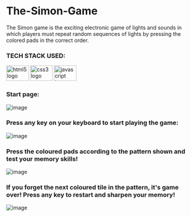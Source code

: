 # The-Simon-Game
The Simon game is the exciting electronic game of lights and sounds in which players must repeat random sequences of lights by pressing the colored pads in the correct order.

### TECH STACK USED: 
<div>
  <img src="https://cdn.jsdelivr.net/gh/devicons/devicon/icons/html5/html5-original.svg" height="41" width="60" alt="html5 logo"  />
  <img src="https://cdn.jsdelivr.net/gh/devicons/devicon/icons/css3/css3-original.svg" height="41" width="60" alt="css3 logo"  />
  <img src="https://cdn.jsdelivr.net/gh/devicons/devicon/icons/javascript/javascript-original.svg" height="41" width="60" alt="javascript logo"  />
</div>

### Start page:
![image](https://github.com/pree251/The-Simon-Game/assets/68124103/0ddb2ebf-9a76-44e2-84a2-6029451f8ca6)

### Press any key on your keyboard to start playing the game:
![image](https://github.com/pree251/The-Simon-Game/assets/68124103/2c953d1e-71c6-4455-a175-d5fd55a07cec)

### Press the coloured pads according to the pattern shown and test your memory skills!
![image](https://github.com/pree251/The-Simon-Game/assets/68124103/3bf61e4a-0e6d-453d-9edc-41e58b55456c)

### If you forget the next coloured tile in the pattern, it's game over! Press any key to restart and sharpen your memory!
![image](https://github.com/pree251/The-Simon-Game/assets/68124103/b0796827-0e9d-40b6-8745-3e6310c95e54)




